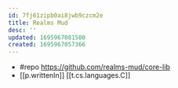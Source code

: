 ```yaml
---
id: 7fj61zipb0ai8jwb9czcm2e
title: Realms Mud
desc: ''
updated: 1695967081500
created: 1695967057366
---
```


- #repo https://github.com/realms-mud/core-lib
- [[p.writtenIn]] [[t.cs.languages.C]]